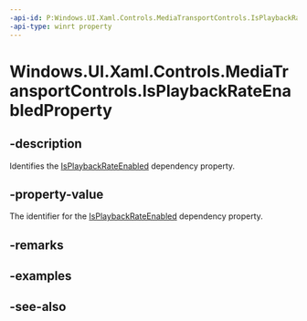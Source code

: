 ```yaml
---
-api-id: P:Windows.UI.Xaml.Controls.MediaTransportControls.IsPlaybackRateEnabledProperty
-api-type: winrt property
---
```


<!-- Property syntax
public Windows.UI.Xaml.DependencyProperty IsPlaybackRateEnabledProperty { get; }
-->

# Windows.UI.Xaml.Controls.MediaTransportControls.IsPlaybackRateEnabledProperty

## -description
Identifies the [IsPlaybackRateEnabled](mediatransportcontrols_isplaybackrateenabled.md) dependency property.


## -property-value
The identifier for the [IsPlaybackRateEnabled](mediatransportcontrols_isplaybackrateenabled.md) dependency property.

## -remarks

## -examples

## -see-also
